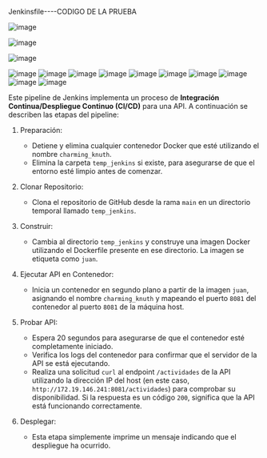 Jenkinsfile----CODIGO DE LA PRUEBA


![image](https://github.com/user-attachments/assets/c21abdb3-2dd1-4fea-bd0f-edff3173a639)

![image](https://github.com/user-attachments/assets/86e1329e-7247-4c0e-b69e-0f55d2a4b241)

![image](https://github.com/user-attachments/assets/047fc317-3c31-4f80-a563-14096ad18af1)

![image](https://github.com/user-attachments/assets/5e0f6fa5-bca0-40f0-ad1b-babf5ed4c2f6)
![image](https://github.com/user-attachments/assets/458202d6-d77b-4d90-a6e5-4b0e283cf229)
![image](https://github.com/user-attachments/assets/97094c03-47ce-4999-a098-3078e81385d1)
![image](https://github.com/user-attachments/assets/f05fe95a-0279-495c-91dd-0889d47e8d5f)
![image](https://github.com/user-attachments/assets/19b00dfe-c36b-44d5-a6de-bf653076bcd0)
![image](https://github.com/user-attachments/assets/371652da-1f50-4487-a6f3-6cbb13857295)
![image](https://github.com/user-attachments/assets/e13153ec-0c68-4b00-8441-1b4c79d00ba1)
![image](https://github.com/user-attachments/assets/5dc7ed8a-dd59-4853-9ba2-0cb6cc04741c)
![image](https://github.com/user-attachments/assets/c28fecd9-a7d7-49fa-abb1-612db34d0481)
![image](https://github.com/user-attachments/assets/ffa9f738-ee14-4478-97bb-d33a177d3f03)


Este pipeline de Jenkins implementa un proceso de **Integración Continua/Despliegue Continuo (CI/CD)** para una API. A continuación se describen las etapas del pipeline:

1. Preparación:
   - Detiene y elimina cualquier contenedor Docker que esté utilizando el nombre `charming_knuth`.
   - Elimina la carpeta `temp_jenkins` si existe, para asegurarse de que el entorno esté limpio antes de comenzar.

2. Clonar Repositorio:
   - Clona el repositorio de GitHub desde la rama `main` en un directorio temporal llamado `temp_jenkins`.

3. Construir:
   - Cambia al directorio `temp_jenkins` y construye una imagen Docker utilizando el Dockerfile presente en ese directorio. La imagen se etiqueta como `juan`.

4. Ejecutar API en Contenedor:
   - Inicia un contenedor en segundo plano a partir de la imagen `juan`, asignando el nombre `charming_knuth` y mapeando el puerto `8081` del contenedor al puerto `8081` de la máquina host.

5. Probar API:
   - Espera 20 segundos para asegurarse de que el contenedor esté completamente iniciado.
   - Verifica los logs del contenedor para confirmar que el servidor de la API se está ejecutando.
   - Realiza una solicitud `curl` al endpoint `/actividades` de la API utilizando la dirección IP del host (en este caso, `http://172.19.146.241:8081/actividades`) para comprobar su disponibilidad. Si la respuesta es un código `200`, significa que la API está funcionando correctamente.

6. Desplegar:
   - Esta etapa simplemente imprime un mensaje indicando que el despliegue ha ocurrido.




